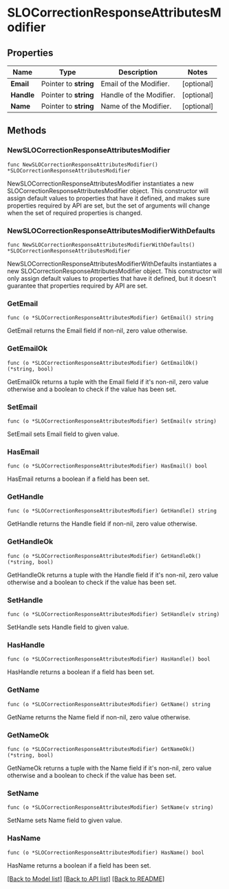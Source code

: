 # SLOCorrectionResponseAttributesModifier

## Properties

| Name       | Type                  | Description             | Notes      |
| ---------- | --------------------- | ----------------------- | ---------- |
| **Email**  | Pointer to **string** | Email of the Modifier.  | [optional] |
| **Handle** | Pointer to **string** | Handle of the Modifier. | [optional] |
| **Name**   | Pointer to **string** | Name of the Modifier.   | [optional] |

## Methods

### NewSLOCorrectionResponseAttributesModifier

`func NewSLOCorrectionResponseAttributesModifier() *SLOCorrectionResponseAttributesModifier`

NewSLOCorrectionResponseAttributesModifier instantiates a new SLOCorrectionResponseAttributesModifier object.
This constructor will assign default values to properties that have it defined,
and makes sure properties required by API are set, but the set of arguments
will change when the set of required properties is changed.

### NewSLOCorrectionResponseAttributesModifierWithDefaults

`func NewSLOCorrectionResponseAttributesModifierWithDefaults() *SLOCorrectionResponseAttributesModifier`

NewSLOCorrectionResponseAttributesModifierWithDefaults instantiates a new SLOCorrectionResponseAttributesModifier object.
This constructor will only assign default values to properties that have it defined,
but it doesn't guarantee that properties required by API are set.

### GetEmail

`func (o *SLOCorrectionResponseAttributesModifier) GetEmail() string`

GetEmail returns the Email field if non-nil, zero value otherwise.

### GetEmailOk

`func (o *SLOCorrectionResponseAttributesModifier) GetEmailOk() (*string, bool)`

GetEmailOk returns a tuple with the Email field if it's non-nil, zero value otherwise
and a boolean to check if the value has been set.

### SetEmail

`func (o *SLOCorrectionResponseAttributesModifier) SetEmail(v string)`

SetEmail sets Email field to given value.

### HasEmail

`func (o *SLOCorrectionResponseAttributesModifier) HasEmail() bool`

HasEmail returns a boolean if a field has been set.

### GetHandle

`func (o *SLOCorrectionResponseAttributesModifier) GetHandle() string`

GetHandle returns the Handle field if non-nil, zero value otherwise.

### GetHandleOk

`func (o *SLOCorrectionResponseAttributesModifier) GetHandleOk() (*string, bool)`

GetHandleOk returns a tuple with the Handle field if it's non-nil, zero value otherwise
and a boolean to check if the value has been set.

### SetHandle

`func (o *SLOCorrectionResponseAttributesModifier) SetHandle(v string)`

SetHandle sets Handle field to given value.

### HasHandle

`func (o *SLOCorrectionResponseAttributesModifier) HasHandle() bool`

HasHandle returns a boolean if a field has been set.

### GetName

`func (o *SLOCorrectionResponseAttributesModifier) GetName() string`

GetName returns the Name field if non-nil, zero value otherwise.

### GetNameOk

`func (o *SLOCorrectionResponseAttributesModifier) GetNameOk() (*string, bool)`

GetNameOk returns a tuple with the Name field if it's non-nil, zero value otherwise
and a boolean to check if the value has been set.

### SetName

`func (o *SLOCorrectionResponseAttributesModifier) SetName(v string)`

SetName sets Name field to given value.

### HasName

`func (o *SLOCorrectionResponseAttributesModifier) HasName() bool`

HasName returns a boolean if a field has been set.

[[Back to Model list]](../README.md#documentation-for-models) [[Back to API list]](../README.md#documentation-for-api-endpoints) [[Back to README]](../README.md)
